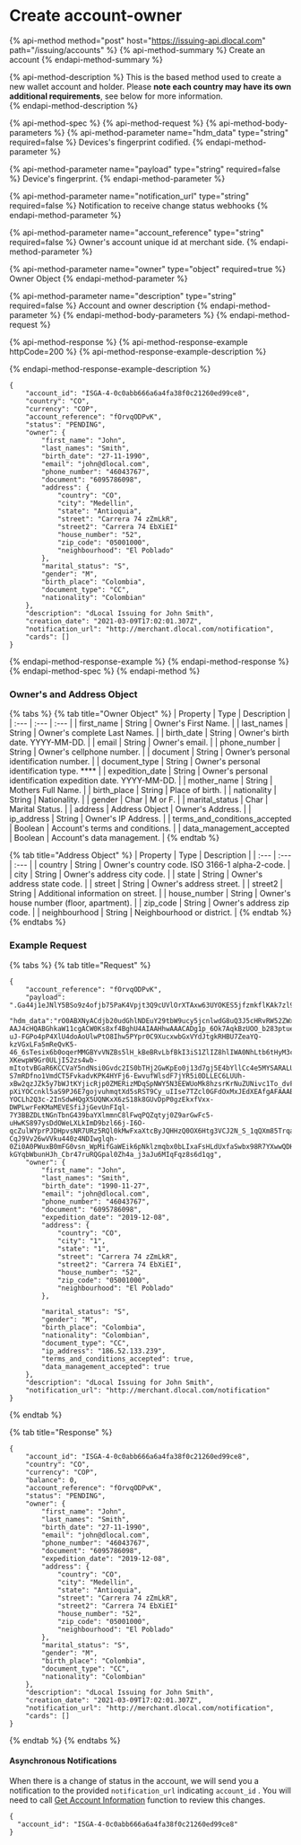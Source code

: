 # Create account-owner

{% api-method method="post" host="https://issuing-api.dlocal.com" path="/issuing/accounts" %}
{% api-method-summary %}
Create an account
{% endapi-method-summary %}

{% api-method-description %}
This is the based method used to create a new wallet account and holder. Please **note each country may have its own additional requirements**, see below for more information.  
{% endapi-method-description %}

{% api-method-spec %}
{% api-method-request %}
{% api-method-body-parameters %}
{% api-method-parameter name="hdm\_data" type="string" required=false %}
Devices's fingerprint codified. 
{% endapi-method-parameter %}

{% api-method-parameter name="payload" type="string" required=false %}
Device's fingerprint.
{% endapi-method-parameter %}

{% api-method-parameter name="notification\_url" type="string" required=false %}
Notification to receive change status webhooks
{% endapi-method-parameter %}

{% api-method-parameter name="account\_reference" type="string" required=false %}
Owner's account unique id at merchant side. 
{% endapi-method-parameter %}

{% api-method-parameter name="owner" type="object" required=true %}
Owner Object
{% endapi-method-parameter %}

{% api-method-parameter name="description" type="string" required=false %}
Account and owner description
{% endapi-method-parameter %}
{% endapi-method-body-parameters %}
{% endapi-method-request %}

{% api-method-response %}
{% api-method-response-example httpCode=200 %}
{% api-method-response-example-description %}

{% endapi-method-response-example-description %}

```
{
    "account_id": "ISGA-4-0c0abb666a6a4fa38f0c21260ed99ce8",
    "country": "CO",
    "currency": "COP",
    "account_reference": "fOrvqODPvK",
    "status": "PENDING",
    "owner": {
        "first_name": "John",
        "last_names": "Smith",
        "birth_date": "27-11-1990",
        "email": "john@dlocal.com",
        "phone_number": "46043767",
        "document": "6095786098",
        "address": {
            "country": "CO",
            "city": "Medellin",
            "state": "Antioquia",
            "street": "Carrera 74 zZmLkR",
            "street2": "Carrera 74 EbXiEI"
            "house_number": "52",
            "zip_code": "05001000",
            "neighbourhood": "El Poblado"
        },
        "marital_status": "S",
        "gender": "M",
        "birth_place": "Colombia",
        "document_type": "CC",
        "nationality": "Colombian"
    },
    "description": "dLocal Issuing for John Smith",
    "creation_date": "2021-03-09T17:02:01.307Z",
    "notification_url": "http://merchant.dlocal.com/notification",
    "cards": []
}
```
{% endapi-method-response-example %}
{% endapi-method-response %}
{% endapi-method-spec %}
{% endapi-method %}

### Owner's and Address Object

{% tabs %}
{% tab title="Owner Object" %}
| Property | Type | Description |
| :--- | :--- | :--- |
| first\_name | String | Owner's First Name.  |
| last\_names | String | Owner's complete Last Names.  |
| birth\_date | String | Owner's birth date. YYYY-MM-DD. |
| email | String | Owner's email.  |
| phone\_number | String | Owner's cellphone number.   |
| document | String | Owner’s personal identification number.  |
| document\_type | String | Owner's personal identification type.  ****  |
| expedition\_date | String | Owner's personal identification expedition date. YYYY-MM-DD. |
| mother\_name | String | Mothers Full Name.  |
| birth\_place | String | Place of birth.  |
| nationality | String | Nationality.  |
| gender | Char | M or F.  |
| marital\_status | Char | Marital Status. |
| address | Address Object | Owner's Address.  |
| ip\_address | String | Owner's IP Address.  |
| terms\_and\_conditions\_accepted | Boolean | Account's terms and conditions.   |
| data\_management\_accepted | Boolean | Account's data management.  |
{% endtab %}

{% tab title="Address Object" %}
| Property | Type | Description |
| :--- | :--- | :--- |
| country | String | Owner's country code. ISO 3166-1 alpha-2-code.  |
| city | String | Owner's address city code.  |
| state | String | Owner's address state code.  |
| street | String | Owner's address street.  |
| street2 | String | Additional information on street.  |
| house\_number | String | Owner's house number \(floor, apartment\).  |
| zip\_code | String | Owner's address zip code.  |
| neighbourhood | String | Neighbourhood or district.  |
{% endtab %}
{% endtabs %}

### Example Request

{% tabs %}
{% tab title="Request" %}
```text
{
    "account_reference": "fOrvqODPvK",
    "payload": ".Ga44j1eJNlY5BSo9z4ofjb75PaK4Vpjt3Q9cUVlOrXTAxw63UYOKES5jfzmkflKAk7zl998tp7ppfAaZ6m1CdC5MQjGejuTDRNziCvTDfWk.LwodCqgoxjPm8LKfAaZ4pAJZ7OQuyPBB2SCXw2SCXC_J4yy2XCxUC541jlS7spjt3Q9cUVlOrXTAxw63UYOKES5jfzmkflKAk7zl998tp7ppfAaZ6m1CdC5MQjGejuTDRNziCvTDfWk.LwodCqgoxjPm8LKfAaZ4ySy.aPjftckrpwoNSUC56MnGWpwoNHHACVZXnN9OGidFxF0JKCw3hk6Hb9LarUqUdHz16rgPtFWNvAGYiJhkeN1dVlrJtG2fixIxJfw7UTlfe2RcFgSJxQg9HBNr5xj6Knrgy4TIvRSwQ5BSmxGY5BNByhj.lTPbavsTjlgbrp3Dje9zK9z16yaCBBOQeWN9Dtgdycc2FsDrJdg.OlOq1f0JtVmm2l8V_meubPzPUnx8Hd2TtGWi_Nc32SECoDsMvx4RyvXf4.pO7D2AIwL8bmHaH0Q2iyXmfRcDA4.L9.gJ0Nc39lF4A4.Kpukf4.ApLf4.pwoRbA4.pwoRbA4.93B9lF1W21gJ.elFDSy.aPrRvxovXlF1kte11nJ1nHbxyAB4uy.1dT",
    "hdm_data":"rO0ABXNyACdjb20udGhlNDEuY29tbW9ucy5jcnlwdG8uQ3J5cHRvRW52ZWxvcGUAAJbgqPhc8wIAA0wABWFsaWFzdAASTGphdmEvbGFuZy9TdHJpbmc7WwAMZW5jcnlwdGVkS2V5dAACW0JbABBlbmNyeXB0ZWRQYXlsb2FkcQB-AAJ4cHQABGhkaW11cgACW0Ks8xf4BghU4AIAAHhwAAACADg1p_6Ok7AqkBzUOO_b283ptue8jWOy8WBGbPpmYOpSfjNg4VvzsNf3z4WzKTrLVYgtzCj-uJ-FGPo4pP4XlU4doAoUlwPtO8Ihw5PYpr0C9XucxwbGxVYdJtgkRHBU7ZeaYQ-kzVGxLFa5mReQvK5-46_6sTesix6b0oqerMMGBYvVNZBs5lH_kBeBRvLbfBkI3iS1ZlIZ8hlIWA0NhLtb6tHyM3cMvDdj0wcOgPxNzp8x92jFqbHa80YSpkifPUEfPXeEW3RVzGlH8D8vrEkRPDueRDQdgSvdlzVNbaTV3Wbb-XKewpW9Gr0ULjI52zs4wb-mItotvBGaR6KCCVaY5ndNsi0Gvdc2IS0bTHj2GwKpEo0j13d7gj5E4bYllCc4e5MYSARALUxrkLtIfibPJp8rxWknJyjOFTzB9VtCgJYcpFg18tgYns8yzf-S7mRDfno1VmdCT5FvkadvKPK4HYFj6-EwvufWlsdF7jYR5i0DLLEC6LUUh-xBw2qzJZk5y7bWJtKYjicRjp0ZMERizMDqSpNWY5N3EEWUoMk8hzsrKrNuZUNivc1To_dvFkQcwVYaDf0Bvy5ku2B764M4dTMy7NSIkt5lKgAWKu67m7nQ-pXiYOCcnkl5aS9PJ6E7gojvuhmqtXd5sRST9Cy_uIIse7TZcl0GFdOxMxJEdXEAfgAFAAABsFYkztSA6fsMi-YOCLh2Q3c-2InSdwHQgX5UQNKxX6zS18k8GUvDpP0gzEkxfVxx-DWPLwrFeKMaMEVESfiJjGevUnFIql-7Y3BBZDLtNGnTbnG439baYXlmmnC8lFwqPQZqtyj0Z9arGwFc5-uHwKS897ysDdOWeLXLkImD9bzl66j-I6O-qcZulWYprPJDHpvsNR7URz5RQl0kMwFxaXtcByJQHHzQ0OX6Htg3VCJ2N_S_1qQXm85TrqaQ0a0_e8zDzjvJGjY_sTcQkbrlR7xnySVn0vJEQUqAifEJL6lY-CqJ9Vv26wVVku440z4NDIwglqh-0Zi0A0PWuxB0mFG0vsn_WpMifGaWEik6pNklzmqbx0bLIxaFsHLdUxfaSwbx98R7YXwwQDHT81GHw2809PO5tieC3vjFtMRYQatEazTgBqUs8g7qF7WaeCNUUlAFACuN8Ww5AkczndvOXWFcqpY9GCBYyuw_XXDljGWw85l62RC1YhQrRmeQVcmk7Cx4hSiYvBF6wO-kGYqbWbunHJh_Cbr47ruRQGpal0Zh4a_j3aJu6MIqFqz8s6d1qg", 
    "owner": {
        "first_name": "John",
        "last_names": "Smith",
        "birth_date": "1990-11-27",
        "email": "john@dlocal.com",
        "phone_number": "46043767",
        "document": "6095786098",
        "expedition_date": "2019-12-08",
        "address": {
            "country": "CO",
            "city": "1",
            "state": "1",
            "street": "Carrera 74 zZmLkR",
            "street2": "Carrera 74 EbXiEI",
            "house_number": "52",
            "zip_code": "05001000",
            "neighbourhood": "El Poblado"
        },
        
        "marital_status": "S",
        "gender": "M",
        "birth_place": "Colombia",
        "nationality": "Colombian",
        "document_type": "CC",
        "ip_address": "186.52.133.239",
        "terms_and_conditions_accepted": true,
        "data_management_accepted": true
    },
    "description": "dLocal Issuing for John Smith",
    "notification_url": "http://merchant.dlocal.com/notification"
}
```
{% endtab %}

{% tab title="Response" %}
```text
{
    "account_id": "ISGA-4-0c0abb666a6a4fa38f0c21260ed99ce8",
    "country": "CO",
    "currency": "COP",
    "balance": 0,
    "account_reference": "fOrvqODPvK",
    "status": "PENDING",
    "owner": {
        "first_name": "John",
        "last_names": "Smith",
        "birth_date": "27-11-1990",
        "email": "john@dlocal.com",
        "phone_number": "46043767",
        "document": "6095786098",
        "expedition_date": "2019-12-08",
        "address": {
            "country": "CO",
            "city": "Medellin",
            "state": "Antioquia",
            "street": "Carrera 74 zZmLkR",
            "street2": "Carrera 74 EbXiEI"
            "house_number": "52",
            "zip_code": "05001000",
            "neighbourhood": "El Poblado"
        },
        "marital_status": "S",
        "gender": "M",
        "birth_place": "Colombia",
        "document_type": "CC",
        "nationality": "Colombian"
    },
    "description": "dLocal Issuing for John Smith",
    "creation_date": "2021-03-09T17:02:01.307Z",
    "notification_url": "http://merchant.dlocal.com/notification",
    "cards": []
}
```
{% endtab %}
{% endtabs %}

#### Asynchronous Notifications

When there is a change of status in the account, we will send you a notification to the provided `notification_url` indicating `account_id` . You will need to call [Get Account Information](../../manage-accounts/get-account-information.md) function to review this changes.

```text
{ 
  "account_id": "ISGA-4-0c0abb666a6a4fa38f0c21260ed99ce8" 
}
```

